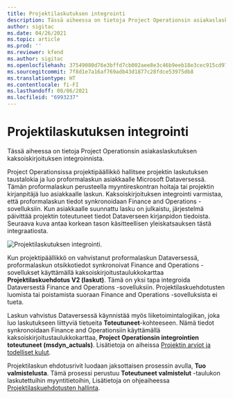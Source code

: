 ```yaml
---
title: Projektilaskutuksen integrointi
description: Tässä aiheessa on tietoja Project Operationsin asiakaslaskutuksen kaksoiskirjoituksen integroinnista.
author: sigitac
ms.date: 04/26/2021
ms.topic: article
ms.prod: ''
ms.reviewer: kfend
ms.author: sigitac
ms.openlocfilehash: 37549080d76e3bffd7cb002aee8e3c46b9eeb18e3cec915cd971881b69747534
ms.sourcegitcommit: 7f8d1e7a16af769adb43d1877c28fdce53975db8
ms.translationtype: HT
ms.contentlocale: fi-FI
ms.lasthandoff: 08/06/2021
ms.locfileid: "6993237"
---
```

# <a name="project-invoice-integration"></a>Projektilaskutuksen integrointi

Tässä aiheessa on tietoja Project Operationsin asiakaslaskutuksen kaksoiskirjoituksen integroinnista.

Project Operationsissa projektipäällikkö hallitsee projektin laskutuksen taustalokia ja luo proformalaskun asiakkaalle Microsoft Dataversessä. Tämän proformalaskun perusteella myyntireskontran hoitaja tai projektin kirjanpitäjä luo asiakkaalle laskun. Kaksoiskirjoituksen integrointi varmistaa, että proformalaskun tiedot synkronoidaan Finance and Operations -sovelluksiin. Kun asiakkaalle suunnattu lasku on julkaistu, järjestelmä päivittää projektin toteutuneet tiedot Dataverseen kirjanpidon tiedoista. Seuraava kuva antaa korkean tason käsitteellisen yleiskatsauksen tästä integraatiosta.

   ![Projektilaskutuksen integrointi.](./media/DW5Invoicing.png)

Kun projektipäällikkö on vahvistanut proformalaskun Dataversessä, proformalaskun otsikkotiedot synkronoivat Finance and Operations -sovellukset käyttämällä kaksoiskirjoitustaulukkokarttaa **Projektilaskuehdotus V2 (laskut)**. Tämä on yksi tapa integroida Dataversestä Finance and Operations -sovelluksiin. Projektilaskuehdotusten luomista tai poistamista suoraan Finance and Operations -sovelluksista ei tueta.

Laskun vahvistus Dataversessä käynnistää myös liiketoimintalogiikan, joka luo laskutukseen liittyviä tietueita **Toteutuneet**-kohteeseen. Nämä tiedot synkronoidaan Finance and Operationsiin käyttämällä kaksoiskirjoitustaulukkokarttaa, **Project Operationsin integrointien toteutuneet (msdyn\_actuals)**. Lisätietoja on aiheissa [Projektin arviot ja todelliset kulut](resource-dual-write-estimates-actuals.md). 

Projektilaskun ehdotusrivit luodaan jaksottaisen prosessin avulla, **Tuo valmistelusta**. Tämä prosessi perustuu **Toteutuneet valmistelut** -taulukon laskutettuihin myyntitietoihin, Lisätietoja on ohjeaiheessa [Projektilaskuehdotusten hallinta](../invoicing/format-update-project-invoice-proposals.md#create-project-invoice-proposals). 
